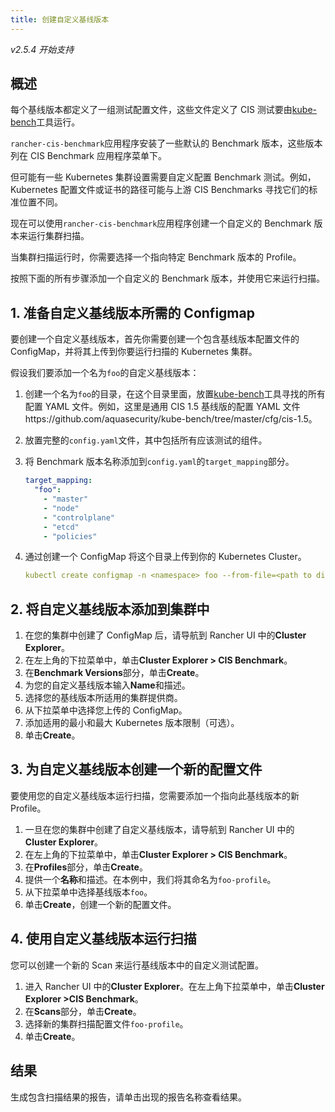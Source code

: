 ```yaml
---
title: 创建自定义基线版本
---
```


_v2.5.4 开始支持_

## 概述

每个基线版本都定义了一组测试配置文件，这些文件定义了 CIS 测试要由[kube-bench](https://github.com/aquasecurity/kube-bench)工具运行。

`rancher-cis-benchmark`应用程序安装了一些默认的 Benchmark 版本，这些版本列在 CIS Benchmark 应用程序菜单下。

但可能有一些 Kubernetes 集群设置需要自定义配置 Benchmark 测试。例如，Kubernetes 配置文件或证书的路径可能与上游 CIS Benchmarks 寻找它们的标准位置不同。

现在可以使用`rancher-cis-benchmark`应用程序创建一个自定义的 Benchmark 版本来运行集群扫描。

当集群扫描运行时，你需要选择一个指向特定 Benchmark 版本的 Profile。

按照下面的所有步骤添加一个自定义的 Benchmark 版本，并使用它来运行扫描。

## 1. 准备自定义基线版本所需的 Configmap

要创建一个自定义基线版本，首先你需要创建一个包含基线版本配置文件的 ConfigMap，并将其上传到你要运行扫描的 Kubernetes 集群。

假设我们要添加一个名为`foo`的自定义基线版本：

1. 创建一个名为`foo`的目录，在这个目录里面，放置[kube-bench](https://github.com/aquasecurity/kube-bench)工具寻找的所有配置 YAML 文件。例如，这里是通用 CIS 1.5 基线版的配置 YAML 文件https://github.com/aquasecurity/kube-bench/tree/master/cfg/cis-1.5。

1. 放置完整的`config.yaml`文件，其中包括所有应该测试的组件。

1. 将 Benchmark 版本名称添加到`config.yaml`的`target_mapping`部分。

   ```yaml
   target_mapping:
     "foo":
       - "master"
       - "node"
       - "controlplane"
       - "etcd"
       - "policies"
   ```

1. 通过创建一个 ConfigMap 将这个目录上传到你的 Kubernetes Cluster。

   ```yaml
   kubectl create configmap -n <namespace> foo --from-file=<path to directory foo>
   ```

## 2. 将自定义基线版本添加到集群中

1. 在您的集群中创建了 ConfigMap 后，请导航到 Rancher UI 中的**Cluster Explorer**。
1. 在左上角的下拉菜单中，单击**Cluster Explorer > CIS Benchmark**。
1. 在**Benchmark Versions**部分，单击**Create**。
1. 为您的自定义基线版本输入**Name**和描述。
1. 选择您的基线版本所适用的集群提供商。
1. 从下拉菜单中选择您上传的 ConfigMap。
1. 添加适用的最小和最大 Kubernetes 版本限制（可选）。
1. 单击**Create**。

## 3. 为自定义基线版本创建一个新的配置文件

要使用您的自定义基线版本运行扫描，您需要添加一个指向此基线版本的新 Profile。

1. 一旦在您的集群中创建了自定义基线版本，请导航到 Rancher UI 中的 **Cluster Explorer**。
1. 在左上角的下拉菜单中，单击**Cluster Explorer > CIS Benchmark**。
1. 在**Profiles**部分，单击**Create**。
1. 提供一个**名称**和描述。在本例中，我们将其命名为`foo-profile`。
1. 从下拉菜单中选择基线版本`foo`。
1. 单击**Create**，创建一个新的配置文件。

## 4. 使用自定义基线版本运行扫描

您可以创建一个新的 Scan 来运行基线版本中的自定义测试配置。

1. 进入 Rancher UI 中的**Cluster Explorer**。在左上角下拉菜单中，单击**Cluster Explorer >CIS Benchmark**。
1. 在**Scans**部分，单击**Create**。
1. 选择新的集群扫描配置文件`foo-profile`。
1. 单击**Create**。

## 结果

生成包含扫描结果的报告，请单击出现的报告名称查看结果。
